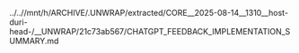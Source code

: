 ../..//mnt/h/ARCHIVE/.UNWRAP/extracted/CORE__2025-08-14__1310__host-duri-head-/__UNWRAP/21c73ab567/CHATGPT_FEEDBACK_IMPLEMENTATION_SUMMARY.md